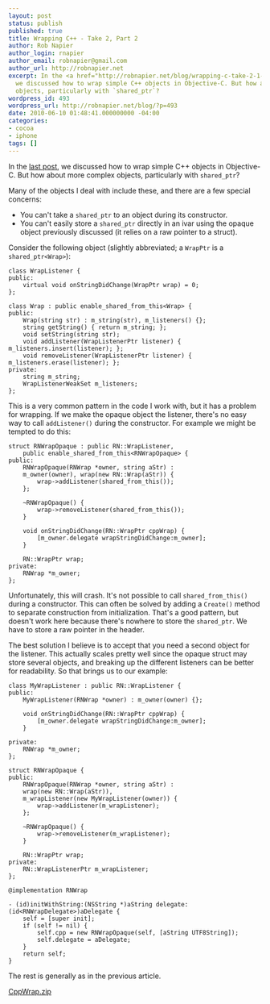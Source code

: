 ```yaml
---
layout: post
status: publish
published: true
title: Wrapping C++ - Take 2, Part 2
author: Rob Napier
author_login: rnapier
author_email: robnapier@gmail.com
author_url: http://robnapier.net
excerpt: In the <a href="http://robnapier.net/blog/wrapping-c-take-2-1-486">last post</a>,
  we discussed how to wrap simple C++ objects in Objective-C. But how about more complex
  objects, particularly with `shared_ptr`?
wordpress_id: 493
wordpress_url: http://robnapier.net/blog/?p=493
date: 2010-06-10 01:48:41.000000000 -04:00
categories:
- cocoa
- iphone
tags: []
---
```

In the <a href="http://robnapier.net/blog/wrapping-c-take-2-1-486">last post</a>, we discussed how to wrap simple C++ objects in Objective-C. But how about more complex objects, particularly with `shared_ptr`?<!-- more --> 

Many of the objects I deal with include these, and there are a few special concerns:

* You can't take a `shared_ptr` to an object during its constructor.
* You can't easily store a `shared_ptr` directly in an ivar using the opaque object previously discussed (it relies on a raw pointer to a struct).

Consider the following object (slightly abbreviated; a `WrapPtr` is a `shared_ptr<Wrap>`):

	class WrapListener {
	public:
		virtual void onStringDidChange(WrapPtr wrap) = 0;
	};

	class Wrap : public enable_shared_from_this<Wrap> {
	public:
		Wrap(string str) : m_string(str), m_listeners() {};
		string getString() { return m_string; };
		void setString(string str);
		void addListener(WrapListenerPtr listener) { m_listeners.insert(listener); };
		void removeListener(WrapListenerPtr listener) { m_listeners.erase(listener); };
	private:
		string m_string;
		WrapListenerWeakSet m_listeners;
	};

This is a very common pattern in the code I work with, but it has a problem for wrapping. If we make the opaque object the listener, there's no easy way to call `addListener()` during the constructor. For example we might be tempted to do this:

	struct RNWrapOpaque : public RN::WrapListener,
		public enable_shared_from_this<RNWrapOpaque> {
	public:
		RNWrapOpaque(RNWrap *owner, string aStr) : 
		m_owner(owner), wrap(new RN::Wrap(aStr)) {
			wrap->addListener(shared_from_this());
		};
	
		~RNWrapOpaque() {
			wrap->removeListener(shared_from_this());
		}
	
		void onStringDidChange(RN::WrapPtr cppWrap) {
			[m_owner.delegate wrapStringDidChange:m_owner];
		}		
	
		RN::WrapPtr wrap;
	private:
		RNWrap *m_owner;
	};

Unfortunately, this will crash. It's not possible to call `shared_from_this()` during a constructor. This can often be solved by adding a `Create()` method to separate construction from initialization. That's a good pattern, but doesn't work here because there's nowhere to store the `shared_ptr`. We have to store a raw pointer in the header.

The best solution I believe is to accept that you need a second object for the listener. This actually scales pretty well since the opaque struct may store several objects, and breaking up the different listeners can be better for readability. So that brings us to our example:

	class MyWrapListener : public RN::WrapListener {
	public:
		MyWrapListener(RNWrap *owner) : m_owner(owner) {};

		void onStringDidChange(RN::WrapPtr cppWrap) {
			[m_owner.delegate wrapStringDidChange:m_owner];
		}	

	private:
		RNWrap *m_owner;	
	};

	struct RNWrapOpaque {
	public:
		RNWrapOpaque(RNWrap *owner, string aStr) : 
		wrap(new RN::Wrap(aStr)),
		m_wrapListener(new MyWrapListener(owner)) {
			wrap->addListener(m_wrapListener);
		};
	
		~RNWrapOpaque() {
			wrap->removeListener(m_wrapListener);
		}
	
		RN::WrapPtr wrap;
	private:
		RN::WrapListenerPtr m_wrapListener;
	};

	@implementation RNWrap

	- (id)initWithString:(NSString *)aString delegate:(id<RNWrapDelegate>)aDelegate {
		self = [super init];
		if (self != nil) {
			self.cpp = new RNWrapOpaque(self, [aString UTF8String]);
			self.delegate = aDelegate;
		}
		return self;
	}

The rest is generally as in the previous article.

<a href='http://robnapier.net/blog/wp-content/uploads/2010/06/CppWrap.zip'>CppWrap.zip</a>
